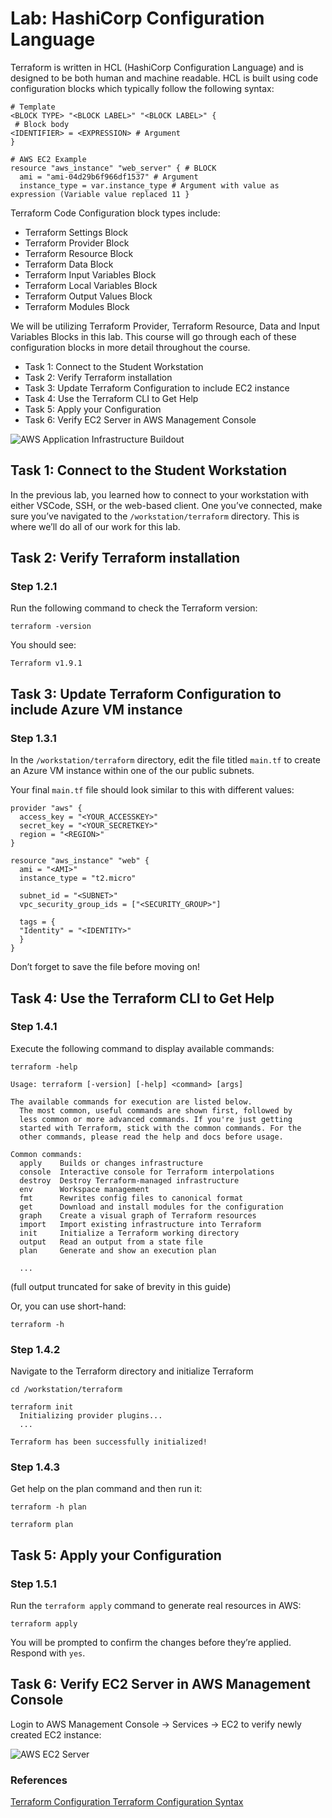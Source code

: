 # Lab: HashiCorp Configuration Language

Terraform is written in HCL (HashiCorp Configuration Language) and is designed to be both human and machine
readable. HCL is built using code configuration blocks which typically follow the following syntax:

```hcl
# Template
<BLOCK TYPE> "<BLOCK LABEL>" "<BLOCK LABEL>" {
 # Block body
<IDENTIFIER> = <EXPRESSION> # Argument
}

# AWS EC2 Example
resource "aws_instance" "web_server" { # BLOCK
  ami = "ami-04d29b6f966df1537" # Argument
  instance_type = var.instance_type # Argument with value as expression (Variable value replaced 11 }
```

Terraform Code Configuration block types include:
- Terraform Settings Block
- Terraform Provider Block
- Terraform Resource Block
- Terraform Data Block
- Terraform Input Variables Block
- Terraform Local Variables Block
- Terraform Output Values Block
- Terraform Modules Block

We will be utilizing Terraform Provider, Terraform Resource, Data and Input Variables Blocks in this lab. This course
will go through each of these configuration blocks in more detail throughout the course.
- Task 1: Connect to the Student Workstation
- Task 2: Verify Terraform installation
- Task 3: Update Terraform Configuration to include EC2 instance
- Task 4: Use the Terraform CLI to Get Help
- Task 5: Apply your Configuration
- Task 6: Verify EC2 Server in AWS Management Console

![AWS Application Infrastructure Buildout](img/obj-2-hcl.png)


## Task 1: Connect to the Student Workstation
In the previous lab, you learned how to connect to your workstation with either VSCode, SSH, or the web-based
client.
One you’ve connected, make sure you’ve navigated to the `/workstation/terraform` directory. This is where we’ll
do all of our work for this lab.

## Task 2: Verify Terraform installation

### Step 1.2.1

Run the following command to check the Terraform version:

```hcl
terraform -version
```

You should see:
```hcl
Terraform v1.9.1
```

## Task 3: Update Terraform Configuration to include Azure VM instance

### Step 1.3.1

In the `/workstation/terraform` directory, edit the file titled `main.tf` to create an Azure VM instance within one of the
our public subnets.

Your final `main.tf` file should look similar to this with different values:

```hcl
provider "aws" {
  access_key = "<YOUR_ACCESSKEY>"
  secret_key = "<YOUR_SECRETKEY>"
  region = "<REGION>"
}

resource "aws_instance" "web" {
  ami = "<AMI>"
  instance_type = "t2.micro"

  subnet_id = "<SUBNET>"
  vpc_security_group_ids = ["<SECURITY_GROUP>"]

  tags = {
  "Identity" = "<IDENTITY>"
  }
}
```

Don’t forget to save the file before moving on!


## Task 4: Use the Terraform CLI to Get Help

### Step 1.4.1

Execute the following command to display available commands:

```hcl
terraform -help

Usage: terraform [-version] [-help] <command> [args]

The available commands for execution are listed below.
  The most common, useful commands are shown first, followed by
  less common or more advanced commands. If you're just getting
  started with Terraform, stick with the common commands. For the
  other commands, please read the help and docs before usage.

Common commands:
  apply    Builds or changes infrastructure
  console  Interactive console for Terraform interpolations
  destroy  Destroy Terraform-managed infrastructure
  env      Workspace management
  fmt      Rewrites config files to canonical format
  get      Download and install modules for the configuration
  graph    Create a visual graph of Terraform resources
  import   Import existing infrastructure into Terraform
  init     Initialize a Terraform working directory
  output   Read an output from a state file
  plan     Generate and show an execution plan

  ...
```
(full output truncated for sake of brevity in this guide)

Or, you can use short-hand:

```hcl
terraform -h
```

### Step 1.4.2

Navigate to the Terraform directory and initialize Terraform

```hcl
cd /workstation/terraform
```

```hcl
terraform init
  Initializing provider plugins...
  ...

Terraform has been successfully initialized!
```

### Step 1.4.3
Get help on the plan command and then run it:

```hcl
terraform -h plan
```
```hcl
terraform plan
```

## Task 5: Apply your Configuration

### Step 1.5.1
Run the `terraform apply` command to generate real resources in AWS:

```hcl
terraform apply
```

You will be prompted to confirm the changes before they’re applied. Respond with `yes`.

## Task 6: Verify EC2 Server in AWS Management Console

Login to AWS Management Console -> Services -> EC2 to verify newly created EC2 instance:

![AWS EC2 Server](img/obj-2-ec2.png)

### References
[Terraform Configuration Terraform Configuration Syntax](https://developer.hashicorp.com/terraform/language/syntax/configuration)